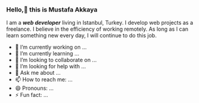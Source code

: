 ### Hello,👋 this is Mustafa Akkaya

I am a ***web developer*** living in Istanbul, Turkey. I develop web projects as a freelance. I believe in the efficiency of working remotely. As long as I can learn something new every day, I will continue to do this job.

- 🔭 I’m currently working on ...
- 🌱 I’m currently learning ...
- 👯 I’m looking to collaborate on ...
- 🤔 I’m looking for help with ...
- 💬 Ask me about ...
- 📫 How to reach me: ...
- 😄 Pronouns: ...
- ⚡ Fun fact: ...
